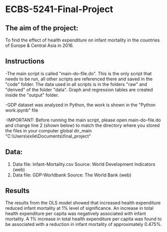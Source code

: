 # ECBS-5241-Final-Project

## The aim of the project:
To find the effect of health expenditure on infant mortality in the countries of Europe & Central Asia in 2016.
   
## Instructions
-The main script is called "main-do-file.do". This is the only script that needs
to be run, all other scripts are referenced there and saved in the "code" folder. The data used in all scripts is in the folders "raw" and "derived" of the folder "data". Graph and regression tables are created inside the "output" folder.

-GDP dataset was analyzed in Python, the work is shown in the "Python work.ipynb" file

-IMPORTANT: Before running the main script, please open main-do-file.do and change line 2 (shown below) to match the directory where you stored the files in your computer
   global dir_main "C:\Users\exile\Documents\final_project" 
   
## Data:
1. Data file: Infant-Mortality.csv
   Source: World Development Indicators (web)
2. Data file: GDP-Worldbank
   Source: The World Bank (web)

## Results
The results from the OLS model showed that increased health expenditure reduced infant mortality at 1% level of significance. An increase in total health expenditure per capita was negatively associated with infant mortality. A 1% increase in total health expenditure per capita was found to be associated with a reduction in infant mortality of approximately 0.475%.

